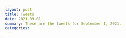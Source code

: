 ```yaml
---
layout: post
title: Tweets
date: 2021-09-01
summary: These are the tweets for September 1, 2021.
categories:
---
```


